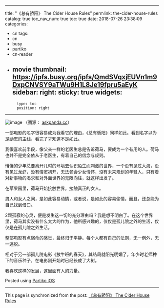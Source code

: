 
---
title: "《总有骄阳》 The Cider House Rules"
permlink: the-cider-house-rules
catalog: true
toc_nav_num: true
toc: true
date: 2018-07-26 23:38:09
categories:
- cn
tags:
- cn
- busy
- partiko
- cn-reader
- movie
thumbnail: https://ipfs.busy.org/ipfs/QmdSVqxjEUVn1m9DxpCNVSY9aTWu9H1L8Je19fpru5aEyK
sidebar:
    right:
        sticky: true
widgets:
    -
        type: toc
        position: right
---


![image](https://ipfs.busy.org/ipfs/QmdSVqxjEUVn1m9DxpCNVSY9aTWu9H1L8Je19fpru5aEyK)
（图源： [askpanda.cc](http://img2.askpanda.cc/ask/movie/11377/11377-dm192016052891925.jpg)）

一部电影的名字很容易成为我看它的理由，《总有骄阳》同样如此。看到名字以为是励志的主线，看完了才知道不是如此。

我很喜欢前半段，像父亲一样的老医生总是告诉荷马，要成为一个有用的人。荷马也并不是完全依从于老医生，有着自己的信念与规则。

懵懂的少年总要离开儿时的环境去认识陌生而刺激的世界，一个没有见过大海，没有见过龙虾，没有情窦初开，无法领会少女情怀，没有未来规划的年轻人，只有着对新事物的渴求和对外面世界的无限向往，就这样出发了。

在苹果园里，荷马开始接触世界，接触真正的女人。

男人和女人之间，是如此容易动情，或者说，是如此的容易偷情，而且，还总能为自己找到借口。

2颗孤寂的心灵，便是发生这一切的充分理由吗？我是想不明白了。在这个世界里，荷马其实没有什么太大的作为，他所感兴趣的，仅仅是孤儿院之外的生活，仅仅是在孤儿院之外生活。

整部电影有点宿命的感觉，最终归于平静。每个人都有自己的法则，无一例外，无一逃脱。

相对于另一部孤儿院电影《放牛班的春天》，其结局就阳光明媚了，年少时老师种下的音乐种子，在电影刚开始时已经长成了大树。

我喜欢这样的发展，这里面有人的力量。

Posted using [Partiko iOS](https://itunes.apple.com/us/app/partiko/id1401033260?mt=8)

- - -

This page is synchronized from the post: [《总有骄阳》 The Cider House Rules](https://steemit.com/@julian2013/the-cider-house-rules)
